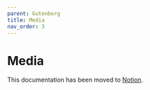 ```yaml
---
parent: Gutenberg
title: Media
nav_order: 3
---
```


# Media

This documentation has been moved to [Notion](https://www.notion.so/Media-9875906257714c939fd273e78abcd9ea).
